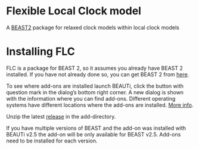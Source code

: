 # Flexible Local Clock model

A [BEAST2](http://beast2.org) package for relaxed clock models within local clock models

# Installing FLC

FLC is a package for BEAST 2, so it assumes you already have BEAST 2 installed. If you have not already done so, you can get BEAST 2 from [here](http://www.beast2.org).

To see where add-ons are installed launch BEAUTi, click the button with question mark in the dialog’s bottom right corner. A new dialog is shown with the information where you can find add-ons. Different operating systems have different locations where the add-ons are installed. [More info](https://www.beast2.org/managing-packages/).

Unzip the latest [release](https://github.com/4ment/flc/releases) in the add-directory.

If you have multiple versions of BEAST and the add-on was installed with BEAUTi v2.5 the add-on will be only available for BEAST v2.5. Add-ons need to be installed for each version.